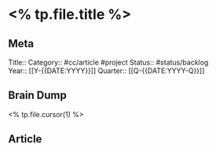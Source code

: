 # <% tp.file.title %>
## Meta
Title:: 
Category:: #cc/article #project 
Status:: #status/backlog   
Year:: [[Y-{{DATE:YYYY}}]]
Quarter:: [[Q-{{DATE:YYYY-Q}}]]

## Brain Dump
<% tp.file.cursor(1) %>

## Article